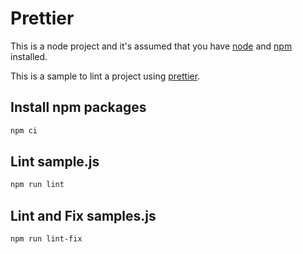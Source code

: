 # Prettier

This is a node project and it's assumed that you have [node](https://nodejs.org/en/) and [npm](https://www.npmjs.com/) installed.

This is a sample to lint a project using [prettier](https://prettier.io/).

## Install npm packages
```bash
npm ci
```

## Lint sample.js
```bash
npm run lint
```

## Lint and Fix samples.js
```bash
npm run lint-fix
```
